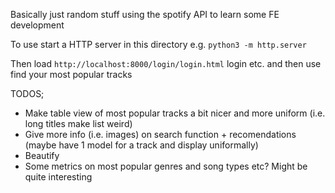 Basically just random stuff using the spotify API to learn some FE development

To use start a HTTP server in this directory e.g.
`python3 -m http.server` 

Then load `http://localhost:8000/login/login.html` login etc. and then use find your most popular tracks


TODOS;
- Make table view of most popular tracks a bit nicer and more uniform (i.e. long titles make list weird)
- Give more info (i.e. images) on search function + recomendations (maybe have 1 model for a track and display uniformally)
- Beautify
- Some metrics on most popular genres and song types etc? Might be quite interesting